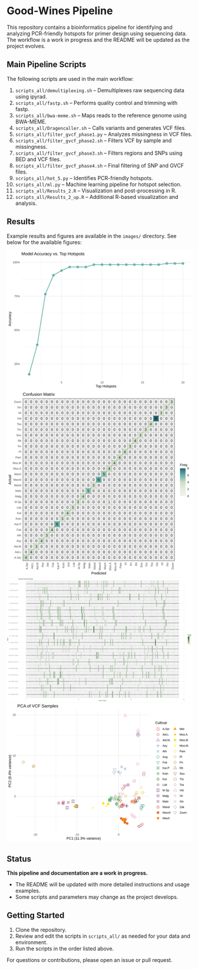 
# Good-Wines Pipeline

This repository contains a bioinformatics pipeline for identifying and analyzing PCR-friendly hotspots for primer design using sequencing data. The workflow is a work in progress and the README will be updated as the project evolves.

## Main Pipeline Scripts

The following scripts are used in the main workflow:

1. `scripts_all/demultiplexing.sh` – Demultiplexes raw sequencing data using ipyrad.
2. `scripts_all/fastp.sh` – Performs quality control and trimming with fastp.
3. `scripts_all/bwa-meme.sh` – Maps reads to the reference genome using BWA-MEME.
4. `scripts_all/Dragencaller.sh` – Calls variants and generates VCF files.
5. `scripts_all/filter_gvcf_phase1.py` – Analyzes missingness in VCF files.
6. `scripts_all/filter_gvcf_phase2.sh` – Filters VCF by sample and missingness.
7. `scripts_all/filter_gvcf_phase3.sh` – Filters regions and SNPs using BED and VCF files.
8. `scripts_all/filter_gvcf_phase4.sh` – Final filtering of SNP and GVCF files.
9. `scripts_all/hot_5.py` – Identifies PCR-friendly hotspots.
10. `scripts_all/ml.py` – Machine learning pipeline for hotspot selection.
11. `scripts_all/Results_2.R` – Visualization and post-processing in R.
12. `scripts_all/Results_2_up.R` – Additional R-based visualization and analysis.

## Results

Example results and figures are available in the `images/` directory. See below for the available figures:

![Accuracy Results](images/accuracy_results.png)
![Confusion Matrix](images/confusion_matrix.png)
![Diversity Heatmap](images/diversity_heatmap-1.png)
![PCA Plot](images/pca_plot.png)

## Status

**This pipeline and documentation are a work in progress.**
- The README will be updated with more detailed instructions and usage examples.
- Some scripts and parameters may change as the project develops.

## Getting Started

1. Clone the repository.
2. Review and edit the scripts in `scripts_all/` as needed for your data and environment.
3. Run the scripts in the order listed above.

For questions or contributions, please open an issue or pull request.
